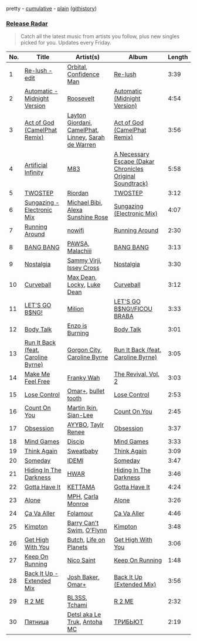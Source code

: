 pretty - [cumulative](/playlists/cumulative/Release%20Radar.md) - [plain](/playlists/plain/37i9dQZEVXbsudmxBFKW7G) ([githistory](https://github.githistory.xyz/vitokorn/spotify-playlist-archive/blob/master/playlists/plain/37i9dQZEVXbsudmxBFKW7G))
### [Release Radar](https://open.spotify.com/playlist/37i9dQZEVXbsudmxBFKW7G)

> Catch all the latest music from artists you follow, plus new singles picked for you. Updates every Friday.

| No. | Title | Artist(s) | Album | Length |
|---|---|---|---|---|
| 1 | [Re-lush - edit](https://open.spotify.com/track/1BjLrAhZaYdkJfMj68phuW) | [Orbital](https://open.spotify.com/artist/3csPCeXsj2wezyvkRFzvmV), [Confidence Man](https://open.spotify.com/artist/0RwXnFrEoI8tltFvYpJgP6) | [Re-lush](https://open.spotify.com/album/5B8PE8w0qawYqjTRWbo2zI) | 3:39 |
| 2 | [Automatic - Midnight Version](https://open.spotify.com/track/40fgY5FZ6p55dZi0dj5TIp) | [Roosevelt](https://open.spotify.com/artist/4AQrqVz6BYwy29iMxcGtx7) | [Automatic (Midnight Version)](https://open.spotify.com/album/2gSO9P2YrfvelbwGybLwPF) | 4:54 |
| 3 | [Act of God (CamelPhat Remix)](https://open.spotify.com/track/0jeMKIHXINpsn6b7Ym9A9h) | [Layton Giordani](https://open.spotify.com/artist/7mC3RkNNTV6p2j9w4F8Ip4), [CamelPhat](https://open.spotify.com/artist/240wlM8vDrf6S4zCyzGj2W), [Linney](https://open.spotify.com/artist/0vomb9Zaob10lPzxBcIiNb), [Sarah de Warren](https://open.spotify.com/artist/2V431yZGG08uroH2CZAgur) | [Act of God (CamelPhat Remix)](https://open.spotify.com/album/7zif1K4NwIoYDfWSlnkCKW) | 3:56 |
| 4 | [Artificial Infinity](https://open.spotify.com/track/4zdRT42hpO5OsXAgizZ3xk) | [M83](https://open.spotify.com/artist/63MQldklfxkjYDoUE4Tppz) | [A Necessary Escape (Dakar Chronicles Original Soundtrack)](https://open.spotify.com/album/71nVY2w2jyNpcuE27h4D0D) | 5:58 |
| 5 | [TWOSTEP](https://open.spotify.com/track/1Gm9mRYaqU7VpJBsZsWbgQ) | [Riordan](https://open.spotify.com/artist/68rU1sdZ0HjxjEC5YnSmao) | [TWOSTEP](https://open.spotify.com/album/0OEb0RiJNNvmldvwXoCJWT) | 3:12 |
| 6 | [Sungazing - Electronic Mix](https://open.spotify.com/track/0H72o8QdyYc57jNkvYwfAX) | [Michael Bibi](https://open.spotify.com/artist/4cvdQRyHmkSQSakUrW2oxv), [Alexa Sunshine Rose](https://open.spotify.com/artist/1EicV0pIrtOsnszBgno6SB) | [Sungazing (Electronic Mix)](https://open.spotify.com/album/4h1vw2FoXuoCPFrMu3wZpg) | 4:07 |
| 7 | [Running Around](https://open.spotify.com/track/00zNQKiAkr0m5sylZTXDCj) | [nowifi](https://open.spotify.com/artist/5wxw2CQKTIOSkPFJbTYVzl) | [Running Around](https://open.spotify.com/album/6l8zEseOxKIP9OO6rQPZoT) | 2:30 |
| 8 | [BANG BANG](https://open.spotify.com/track/4TZaceVVtIEtHOx8w8KkJV) | [PAWSA](https://open.spotify.com/artist/4E0HD2PMY8kQJIjlShrLUS), [Malachiii](https://open.spotify.com/artist/37lTKHi901VnwngQ7C8noT) | [BANG BANG](https://open.spotify.com/album/2IKf2bBeD3RF178UUTC3ZA) | 3:13 |
| 9 | [Nostalgia](https://open.spotify.com/track/5D5uC8J6xBkGN66eLnqdvG) | [Sammy Virji](https://open.spotify.com/artist/1GuqTQbuixFHD6eBkFwVcb), [Issey Cross](https://open.spotify.com/artist/5QrV5Vr4KdsyKtifvD6X1U) | [Nostalgia](https://open.spotify.com/album/1CWPPkC70qyU1sf2PopYEf) | 3:30 |
| 10 | [Curveball](https://open.spotify.com/track/2RQuDieFWnJFOX5c3CcMG2) | [Max Dean](https://open.spotify.com/artist/65TLDWbTJxYASqadmNAxvc), [Locky](https://open.spotify.com/artist/5ZwpRQ2GBK8tsd6x45Ngwa), [Luke Dean](https://open.spotify.com/artist/2BhXOZ96YbOdXz8F6HVUw4) | [Curveball](https://open.spotify.com/album/2yvW9f49ZMXQb1uPi8CG1l) | 3:12 |
| 11 | [LET'S GO B$NG!](https://open.spotify.com/track/7GogUHBpHyJ3OH6uIAYtp1) | [Milion](https://open.spotify.com/artist/2BpTIA4LzHkN2CO8VbCuxe) | [LET'S GO B$NG!/FICOU BRABA](https://open.spotify.com/album/6e6rrZ7NwsW2ApiEYpVMqR) | 3:33 |
| 12 | [Body Talk](https://open.spotify.com/track/7EH5ckWU3lKHRYG38SiH1n) | [Enzo is Burning](https://open.spotify.com/artist/2KIWGryAlZJj1PwpdRTDCB) | [Body Talk](https://open.spotify.com/album/3sYrcueAC7h1sQwDzyOMlz) | 3:01 |
| 13 | [Run It Back (feat. Caroline Byrne)](https://open.spotify.com/track/2pfX8Wf4Unns6Jt3lThEjk) | [Gorgon City](https://open.spotify.com/artist/4VNQWV2y1E97Eqo2D5UTjx), [Caroline Byrne](https://open.spotify.com/artist/2tVd9Bpt5Li9UsmKwhJ1nG) | [Run It Back (feat. Caroline Byrne)](https://open.spotify.com/album/4s7Ja1e8NiQfGkbvXhhC3i) | 3:05 |
| 14 | [Make Me Feel Free](https://open.spotify.com/track/0Hfz188fPfIOR9vD2uvzNE) | [Franky Wah](https://open.spotify.com/artist/3IG3Ub4ra8AuSxCFDVkVco) | [The Revival, Vol. 2](https://open.spotify.com/album/1dbR0cxmXllLmqDAUB2jpN) | 3:03 |
| 15 | [Lose Control](https://open.spotify.com/track/0vKM6pD1koHLvYzzI5gqNy) | [Omar+](https://open.spotify.com/artist/06HO1b1nd4kQzRakdZBTSc), [bullet tooth](https://open.spotify.com/artist/4KWIkeAdOJfvUgXSq0bEWC) | [Lose Control](https://open.spotify.com/album/2c8lk5exqABxO2NhHfKhX2) | 2:53 |
| 16 | [Count On You](https://open.spotify.com/track/7v9mYX2KjcQQtunwVbaKx4) | [Martin Ikin](https://open.spotify.com/artist/7DhdJhd6DrxeJlUajwttd1), [Sian-Lee](https://open.spotify.com/artist/0JiqigemaoIuLScw1UNRr0) | [Count On You](https://open.spotify.com/album/0Dgjg1kL5gX4bfvQrzujvH) | 2:45 |
| 17 | [Obsession](https://open.spotify.com/track/6PuSrhsfW1SuB26lDtahRJ) | [AYYBO](https://open.spotify.com/artist/0YVquC9RaJLYFNmlJFzkTV), [Taylr Renee](https://open.spotify.com/artist/27feHJH3VKyk8FgOndiWU8) | [Obsession](https://open.spotify.com/album/7FdYJQkaZcG5PvzmwkhXMi) | 3:37 |
| 18 | [Mind Games](https://open.spotify.com/track/0eKOn3pMNfyrG2FvJNkbcc) | [Discip](https://open.spotify.com/artist/6K16NRv0isbkftsv5lmlMT) | [Mind Games](https://open.spotify.com/album/5jdVZUJ0zD7e0pJmueEtEw) | 3:33 |
| 19 | [Think Again](https://open.spotify.com/track/2TuzNFNpRG5rPrxdw33ki2) | [Sweatbaby](https://open.spotify.com/artist/1phDY6rkCuE2y5DYiQZ2Z9) | [Think Again](https://open.spotify.com/album/6gwwWH5OdlS8SxAVs5U6kD) | 3:09 |
| 20 | [Someday](https://open.spotify.com/track/63FxWnLTk9LcoPwOGdMgWv) | [IDEMI](https://open.spotify.com/artist/09OK5GXLbMSjg8lOb4wRVT) | [Someday](https://open.spotify.com/album/27N3fOm7u8Sj4JEGraTc1d) | 3:47 |
| 21 | [Hiding In The Darkness](https://open.spotify.com/track/4zvddp6Mntq4Houw71ooct) | [HWAR](https://open.spotify.com/artist/1M8KPaKq919cjCRie6sSQl) | [Hiding In The Darkness](https://open.spotify.com/album/0tWQtVJZVUVwFey3i5p3YB) | 3:46 |
| 22 | [Gotta Have It](https://open.spotify.com/track/5mFSzrBlxPJnCxxlLw5lUj) | [KETTAMA](https://open.spotify.com/artist/3an9rnsXKPCAMlZgH4A0n4) | [Gotta Have It](https://open.spotify.com/album/5NovyjdqAKa8Sj2ck8BAka) | 4:24 |
| 23 | [Alone](https://open.spotify.com/track/1RHsONwpXcquKICISbiJxB) | [MPH](https://open.spotify.com/artist/62SCu33InHVq97VaWw3eof), [Carla Monroe](https://open.spotify.com/artist/4S9LNSZusH3XflT3g32bqB) | [Alone](https://open.spotify.com/album/6OguGlQ0qqeNAOaggF4zDT) | 3:26 |
| 24 | [Ça Va Aller](https://open.spotify.com/track/1SNxT1dtzAz5Jfiam3oihq) | [Folamour](https://open.spotify.com/artist/6pJY5At9SiMpAOBrw9YosS) | [Ça Va Aller](https://open.spotify.com/album/63896UNR4OgFrYDO3RTZhU) | 4:46 |
| 25 | [Kimpton](https://open.spotify.com/track/1wxZ9pAu1nW79Toy255OFz) | [Barry Can't Swim](https://open.spotify.com/artist/0vTVU0KH0CVzijsoKGsTPl), [O'Flynn](https://open.spotify.com/artist/7LTSTQkL7iK7zndjFQgHQo) | [Kimpton](https://open.spotify.com/album/4irD2QKX4eA49YhoAhUj21) | 3:48 |
| 26 | [Get High With You](https://open.spotify.com/track/3BLbMyKaxcKraFkIv1lY91) | [Butch](https://open.spotify.com/artist/5kLzaeSHrmS7okc5XNE6lv), [Life on Planets](https://open.spotify.com/artist/2EtksajEPOMDkyVKMZi1eO) | [Get High With You](https://open.spotify.com/album/1Vaw330SIGSmYBF9VbN5v2) | 3:06 |
| 27 | [Keep On Running](https://open.spotify.com/track/1tTEPwL7u7ITFUDYHDSfSt) | [Nico Saint](https://open.spotify.com/artist/4LuGpFz0Rb0VvxiTulhWNC) | [Keep On Running](https://open.spotify.com/album/6VYUrotJr9tagqyJSRrgT8) | 1:48 |
| 28 | [Back It Up - Extended Mix](https://open.spotify.com/track/3a6uey8rKgqnztu7DwCyvr) | [Josh Baker](https://open.spotify.com/artist/4zf8Awb8y1X9qwL4oiVRd6), [Omar+](https://open.spotify.com/artist/06HO1b1nd4kQzRakdZBTSc) | [Back It Up (Extended Mix)](https://open.spotify.com/album/3uFRATNEgOlibX74xJkszM) | 3:56 |
| 29 | [R 2 ME](https://open.spotify.com/track/0eFqPUbuiobmOEiotEFxGy) | [BL3SS](https://open.spotify.com/artist/6kbR2eL4hecj3rFwGOsYsI), [Tchami](https://open.spotify.com/artist/1KpCi9BOfviCVhmpI4G2sY) | [R 2 ME](https://open.spotify.com/album/3IrJQH8ohnkiOHq0C2BcJN) | 2:32 |
| 30 | [Пятница](https://open.spotify.com/track/1do4VTif4aNGE1gp1xJpt9) | [Detsl aka Le Truk](https://open.spotify.com/artist/6VkoSRADVXgXd7oi25xTM2), [Antoha MC](https://open.spotify.com/artist/6OqmKFaRcw0f23m5PQ9CrL) | [ТРИБЬЮТ](https://open.spotify.com/album/7ys6IVfzg2yhy0rNx3RpsK) | 2:19 |
